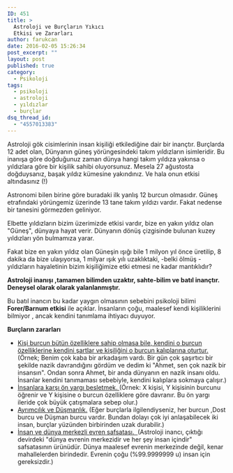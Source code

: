 ```yaml
---
ID: 451
title: >
  Astroloji ve Burçların Yıkıcı
  Etkisi ve Zararları
author: farukcan
date: 2016-02-05 15:26:34
post_excerpt: ""
layout: post
published: true
category:
  - Psikoloji
tags:
  - psikoloji
  - astroloji
  - yıldızlar
  - burçlar
dsq_thread_id:
  - "4557013383"
---
```

Astroloji gök cisimlerinin insan kişiliği etkilediğine dair bir inançtır. Burçlarda 12 adet olan, Dünyanın güneş yörüngesindeki takım yıldızların isimleridir. Bu inanışa göre doğduğunuz zaman dünya hangi takım yıldıza yakınsa o yıldızlara göre bir kişilik sahibi oluyorsunuz. Mesela 27 ağustosta doğduysanız, başak yıldız kümesine yakındınız. Ve hala onun etkisi altındasınız (!)

Astronomi bilen birine göre buradaki ilk yanlış 12 burcun olmasıdır. Güneş etrafındaki yörüngemiz üzerinde 13 tane takım yıldızı vardır. Fakat nedense bir tanesini görmezden geliniyor.

Elbette yıldızların bizim üzerimizde etkisi vardır, bize en yakın yıldız olan "Güneş", dünyaya hayat verir. Dünyanın dönüş çizgisinde bulunan kuzey yıldızları yön bulmamıza yarar.

Fakat bize en yakın yıldız olan Güneşin ışığı bile 1 milyon yıl önce üretilip, 8 dakika da bize ulaşıyorsa, 1 milyar ışık yılı uzaklıktaki, -belki ölmüş -yıldızların hayaletinin bizim kişiliğimize etki etmesi ne kadar mantıklıdır?

<strong>Astroloji inanışı ,tamamen bilimden uzaktır, sahte-bilim ve batıl inançtır. Deneysel olarak olarak yalanlanmıştır.</strong>

Bu batıl inancın bu kadar yaygın olmasının sebebini psikoloji bilimi <strong>Forer/Barnum etkisi</strong> ile açıklar. İnsanların çoğu, maalesef kendi kişiliklerini bilmiyor , ancak kendini tanımlama ihtiyacı duyuyor.

<strong>Burçların zararları</strong>
<ul>
	<li><span style="text-decoration: underline;">Kişi burcun bütün özelliklere sahip olmasa bile, kendini o burcun özelliklerine kendini şartlar ve kişiliğini o burcun kalıplarına oturtur. </span>(Örnek; Benim çok kaba bir arkadaşım vardı. Bir gün çok şaşırtıcı bir şekilde nazik davrandığını gördüm ve dedim ki "Ahmet, sen çok nazik bir insansın". Ondan sonra Ahmet, bir anda dünyanın en nazik insanı oldu. İnsanlar kendini tanımaması sebebiyle, kendini kalıplara sokmaya çalışır.)</li>
	<li><span style="text-decoration: underline;">İnsanlara karşı ön yargı besletmek. </span>(Örnek: X kişisi, Y kişisinin burcunu öğrenir ve Y kişisine o burcun özelliklere göre davranır. Bu ön yargı ileride çok büyük çatışmalara sebep olur.)</li>
	<li><span style="text-decoration: underline;">Ayrımcılık ve Düşmanlık.</span> (Eğer burçlarla ilgilendiyseniz, her burcun ,Dost burcu ve Düşman burcu vardır. Bundan dolayı çok iyi anlaşabilecek iki insan, burçlar yüzünden birbirinden uzak durabilir.)</li>
	<li><span style="text-decoration: underline;">İnsan ve dünya merkezli evren safsatası.  </span>(Astroloji inancı, çıktığı devirdeki "dünya evrenin merkezidir ve her şey insan içindir" safsatasının ürünüdür. Dünya maalesef evrenin merkezinde değil, kenar mahallelerden birindedir. Evrenin çoğu (%99.9999999 u) insan için gereksizdir.)</li>
</ul>
